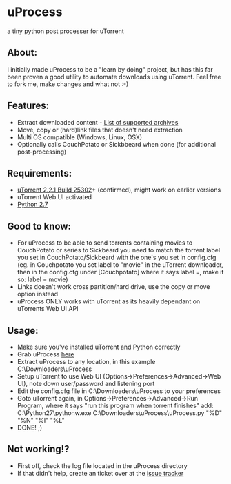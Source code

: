 uProcess
========

a tiny python post processer for uTorrent

About:
---------
I initially made uProcess to be a "learn by doing" project, but has this far been proven a good utility to automate downloads using uTorrent. Feel free to fork me, make changes and what not :-)

Features:
---------
- Extract downloaded content - [List of supported archives](http://www.rarlab.com/otherfmt.htm "List of supported archives")
- Move, copy or (hard)link files that doesn't need extraction
- Multi OS compatible (Windows, Linux, OSX)
- Optionally calls CouchPotato or Sickbbeard when done (for additional post-processing)

Requirements:
---------
- [uTorrent 2.2.1 Build 25302](https://www.google.com/webhp?sourceid=chrome-instant&ion=1&ie=UTF-8#sclient=psy-ab&q=uTorrent+2.2.1+Build+25302&oq=uTorrent+2.2.1+Build+25302&gs_l=serp.12..0l2j0i30l2.6844.6844.0.8160.1.1.0.0.0.0.69.69.1.1.0...0.0...1c.1.14.psy-ab.ZcSwjn9xAbA&pbx=1&fp=1&biw=1920&bih=955&ion=1&bav=on.2,or.r_cp.r_qf.&cad=b
 "uTorrent 2.2.1 Build 25302")+ (confirmed), might work on earlier versions
- uTorrent Web UI activated
- [Python 2.7](http://www.python.org/download/releases/2.7/ "Python 2.7")

Good to know:
---------
- For uProcess to be able to send torrents containing movies to CouchPotato or series to Sickbeard you need to match the torrent label you set in CouchPotato/Sickbeard with the one's you set in config.cfg (eg. in Couchpotato you set label to "movie" in the uTorrent downloader, then in the config.cfg under [Couchpotato] where it says label =, make it so: label = movie)
- Links doesn't work cross partition/hard drive, use the copy or move option instead
- uProcess ONLY works with uTorrent as its heavily dependant on uTorrents Web UI API

Usage:
---------
- Make sure you've installed uTorrent and Python correctly
- Grab uProcess [here](https://github.com/jkaberg/uProcess/archive/master.zip "here")
- Extract uProcess to any location, in this example C:\Downloaders\uProcess
- Setup uTorrent to use Web UI (Options->Preferences->Advanced->Web UI), note down user/password and listening port
- Edit the config.cfg file in C:\Downloaders\uProcess to your preferences
- Goto uTorrent again, in Options->Preferences->Advanced->Run Program, where it says "run this program when torrent finishes" add: C:\Python27\pythonw.exe C:\Downloaders\uProcess\uProcess.py "%D" "%N" "%I" "%L"
- DONE! ;)

Not working!?
---------
- First off, check the log file located in the uProcess directory
- If that didn't help, create an ticket over at the [issue tracker](https://github.com/jkaberg/uProcess/issues "issue tracker")
